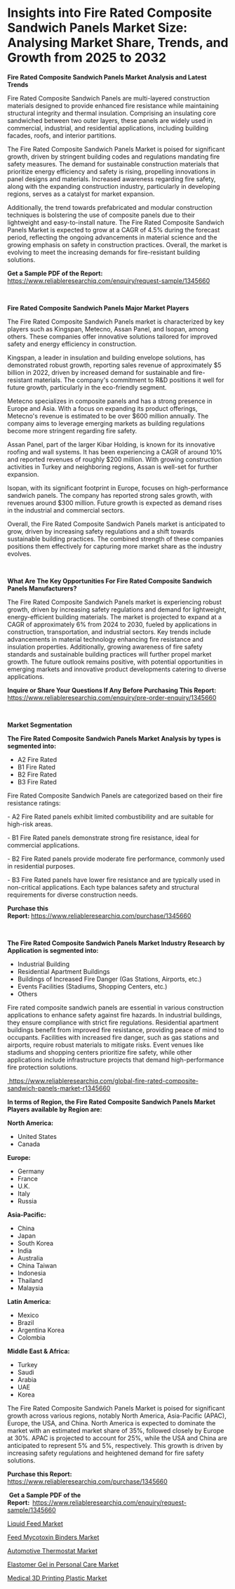 <p><h1>Insights into Fire Rated Composite Sandwich Panels Market Size: Analysing Market Share, Trends, and Growth from 2025 to 2032</h1></p><p><strong>Fire Rated Composite Sandwich Panels Market Analysis and Latest Trends</strong></p>
<p><p>Fire Rated Composite Sandwich Panels are multi-layered construction materials designed to provide enhanced fire resistance while maintaining structural integrity and thermal insulation. Comprising an insulating core sandwiched between two outer layers, these panels are widely used in commercial, industrial, and residential applications, including building facades, roofs, and interior partitions.</p><p>The Fire Rated Composite Sandwich Panels Market is poised for significant growth, driven by stringent building codes and regulations mandating fire safety measures. The demand for sustainable construction materials that prioritize energy efficiency and safety is rising, propelling innovations in panel designs and materials. Increased awareness regarding fire safety, along with the expanding construction industry, particularly in developing regions, serves as a catalyst for market expansion.</p><p>Additionally, the trend towards prefabricated and modular construction techniques is bolstering the use of composite panels due to their lightweight and easy-to-install nature. The Fire Rated Composite Sandwich Panels Market is expected to grow at a CAGR of 4.5% during the forecast period, reflecting the ongoing advancements in material science and the growing emphasis on safety in construction practices. Overall, the market is evolving to meet the increasing demands for fire-resistant building solutions.</p></p>
<p><strong>Get a Sample PDF of the Report:&nbsp;</strong> <a href="https://www.reliableresearchiq.com/enquiry/request-sample/1345660?utm_campaign=1896&utm_medium=2&utm_source=Github&utm_content=ia&utm_term=02022025&utm_id=fire-rated-composite-sandwich-panels">https://www.reliableresearchiq.com/enquiry/request-sample/1345660</a></p>
<p>&nbsp;</p>
<p><strong>Fire Rated Composite Sandwich Panels Major Market Players</strong></p>
<p><p>The Fire Rated Composite Sandwich Panels market is characterized by key players such as Kingspan, Metecno, Assan Panel, and Isopan, among others. These companies offer innovative solutions tailored for improved safety and energy efficiency in construction.</p><p>Kingspan, a leader in insulation and building envelope solutions, has demonstrated robust growth, reporting sales revenue of approximately $5 billion in 2022, driven by increased demand for sustainable and fire-resistant materials. The company's commitment to R&D positions it well for future growth, particularly in the eco-friendly segment.</p><p>Metecno specializes in composite panels and has a strong presence in Europe and Asia. With a focus on expanding its product offerings, Metecno's revenue is estimated to be over $600 million annually. The company aims to leverage emerging markets as building regulations become more stringent regarding fire safety.</p><p>Assan Panel, part of the larger Kibar Holding, is known for its innovative roofing and wall systems. It has been experiencing a CAGR of around 10% and reported revenues of roughly $200 million. With growing construction activities in Turkey and neighboring regions, Assan is well-set for further expansion.</p><p>Isopan, with its significant footprint in Europe, focuses on high-performance sandwich panels. The company has reported strong sales growth, with revenues around $300 million. Future growth is expected as demand rises in the industrial and commercial sectors.</p><p>Overall, the Fire Rated Composite Sandwich Panels market is anticipated to grow, driven by increasing safety regulations and a shift towards sustainable building practices. The combined strength of these companies positions them effectively for capturing more market share as the industry evolves.</p></p>
<p>&nbsp;</p>
<p><strong>What Are The Key Opportunities For Fire Rated Composite Sandwich Panels Manufacturers?</strong></p>
<p><p>The Fire Rated Composite Sandwich Panels market is experiencing robust growth, driven by increasing safety regulations and demand for lightweight, energy-efficient building materials. The market is projected to expand at a CAGR of approximately 6% from 2024 to 2030, fueled by applications in construction, transportation, and industrial sectors. Key trends include advancements in material technology enhancing fire resistance and insulation properties. Additionally, growing awareness of fire safety standards and sustainable building practices will further propel market growth. The future outlook remains positive, with potential opportunities in emerging markets and innovative product developments catering to diverse applications.</p></p>
<p><strong>Inquire or Share Your Questions If Any Before Purchasing This Report:</strong> <a href="https://www.reliableresearchiq.com/enquiry/pre-order-enquiry/1345660?utm_campaign=1896&utm_medium=2&utm_source=Github&utm_content=ia&utm_term=02022025&utm_id=fire-rated-composite-sandwich-panels">https://www.reliableresearchiq.com/enquiry/pre-order-enquiry/1345660</a></p>
<p>&nbsp;</p>
<p><strong>Market Segmentation</strong></p>
<p><strong>The Fire Rated Composite Sandwich Panels Market Analysis by types is segmented into:</strong></p>
<p><ul><li>A2 Fire Rated</li><li>B1 Fire Rated</li><li>B2 Fire Rated</li><li>B3 Fire Rated</li></ul></p>
<p><p>Fire Rated Composite Sandwich Panels are categorized based on their fire resistance ratings: </p><p>- A2 Fire Rated panels exhibit limited combustibility and are suitable for high-risk areas. </p><p>- B1 Fire Rated panels demonstrate strong fire resistance, ideal for commercial applications. </p><p>- B2 Fire Rated panels provide moderate fire performance, commonly used in residential purposes. </p><p>- B3 Fire Rated panels have lower fire resistance and are typically used in non-critical applications. Each type balances safety and structural requirements for diverse construction needs.</p></p>
<p><strong>Purchase this Report:&nbsp;</strong><a href="https://www.reliableresearchiq.com/purchase/1345660?utm_campaign=1896&utm_medium=2&utm_source=Github&utm_content=ia&utm_term=02022025&utm_id=fire-rated-composite-sandwich-panels">https://www.reliableresearchiq.com/purchase/1345660</a></p>
<p>&nbsp;</p>
<p><strong>The Fire Rated Composite Sandwich Panels Market Industry Research by Application is segmented into:</strong></p>
<p><ul><li>Industrial Building</li><li>Residential Apartment Buildings</li><li>Buildings of Increased Fire Danger (Gas Stations, Airports, etc.)</li><li>Events Facilities (Stadiums, Shopping Centers, etc.)</li><li>Others</li></ul></p>
<p><p>Fire rated composite sandwich panels are essential in various construction applications to enhance safety against fire hazards. In industrial buildings, they ensure compliance with strict fire regulations. Residential apartment buildings benefit from improved fire resistance, providing peace of mind to occupants. Facilities with increased fire danger, such as gas stations and airports, require robust materials to mitigate risks. Event venues like stadiums and shopping centers prioritize fire safety, while other applications include infrastructure projects that demand high-performance fire protection solutions.</p></p>
<p><a href="https://www.reliableresearchiq.com/global-fire-rated-composite-sandwich-panels-market-r1345660?utm_campaign=1896&utm_medium=2&utm_source=Github&utm_content=ia&utm_term=02022025&utm_id=fire-rated-composite-sandwich-panels">&nbsp;https://www.reliableresearchiq.com/global-fire-rated-composite-sandwich-panels-market-r1345660</a></p>
<p><strong>In terms of Region, the Fire Rated Composite Sandwich Panels Market Players available by Region are:</strong></p>
<p>
    <p> <strong> North America: </strong>
        <ul>
            <li>United States</li>
            <li>Canada</li>
        </ul>
        </p> 
    <p> <strong> Europe: </strong>
        <ul>
            <li>Germany</li>
            <li>France</li>
            <li>U.K.</li>
            <li>Italy</li>
            <li>Russia</li>
        </ul>
        </p> 
    <p> <strong> Asia-Pacific: </strong>
        <ul>
            <li>China</li>
            <li>Japan</li>
            <li>South Korea</li>
            <li>India</li>
            <li>Australia</li>
            <li>China Taiwan</li>
            <li>Indonesia</li>
            <li>Thailand</li>
            <li>Malaysia</li>
        </ul>
        </p> 
    <p> <strong> Latin America: </strong>
        <ul>
            <li>Mexico</li>
            <li>Brazil</li>
            <li>Argentina Korea</li>
            <li>Colombia</li>
        </ul>
        </p> 
    <p> <strong> Middle East & Africa: </strong>
        <ul>
            <li>Turkey</li>
            <li>Saudi</li>
            <li>Arabia</li>
            <li>UAE</li>
            <li>Korea</li>
        </ul>
    </p>
    </p>
<p><p>The Fire Rated Composite Sandwich Panels Market is poised for significant growth across various regions, notably North America, Asia-Pacific (APAC), Europe, the USA, and China. North America is expected to dominate the market with an estimated market share of 35%, followed closely by Europe at 30%. APAC is projected to account for 25%, while the USA and China are anticipated to represent 5% and 5%, respectively. This growth is driven by increasing safety regulations and heightened demand for fire safety solutions.</p></p>
<p><strong>Purchase this Report: </strong><a href="https://www.reliableresearchiq.com/purchase/1345660?utm_campaign=1896&utm_medium=2&utm_source=Github&utm_content=ia&utm_term=02022025&utm_id=fire-rated-composite-sandwich-panels">https://www.reliableresearchiq.com/purchase/1345660</a></p>
<p>&nbsp;<strong>Get a Sample PDF of the Report:&nbsp;&nbsp;</strong><a href="https://www.reliableresearchiq.com/enquiry/request-sample/1345660?utm_campaign=1896&utm_medium=2&utm_source=Github&utm_content=ia&utm_term=02022025&utm_id=fire-rated-composite-sandwich-panels">https://www.reliableresearchiq.com/enquiry/request-sample/1345660</a></p>
<p><strong></strong></p>
<p><p><a href="https://www.linkedin.com/pulse/liquid-feed-market-study-report-includinginformation-qmxrc?utm_campaign=1896&utm_medium=2&utm_source=Github&utm_content=ia&utm_term=02022025&utm_id=fire-rated-composite-sandwich-panels">Liquid Feed Market</a></p><p><a href="https://www.linkedin.com/pulse/success-formula-growing-feed-mycotoxin-binders-market-omfhc?utm_campaign=1896&utm_medium=2&utm_source=Github&utm_content=ia&utm_term=02022025&utm_id=fire-rated-composite-sandwich-panels">Feed Mycotoxin Binders Market</a></p><p><a href="https://www.linkedin.com/pulse/determining-automotive-thermostatmarket-size-trends-projected-di2ce?utm_campaign=1896&utm_medium=2&utm_source=Github&utm_content=ia&utm_term=02022025&utm_id=fire-rated-composite-sandwich-panels">Automotive Thermostat Market</a></p><p><a href="https://github.com/aidelndasse/Market-Research-Report-List-1/blob/main/elastomer-gel-in-personal-care-market.md?utm_campaign=1896&utm_medium=2&utm_source=Github&utm_content=ia&utm_term=02022025&utm_id=fire-rated-composite-sandwich-panels">Elastomer Gel in Personal Care Market</a></p><p><a href="https://github.com/tszkintruca/Market-Research-Report-List-1/blob/main/medical-3d-printing-plastic-market.md?utm_campaign=1896&utm_medium=2&utm_source=Github&utm_content=ia&utm_term=02022025&utm_id=fire-rated-composite-sandwich-panels">Medical 3D Printing Plastic Market</a></p></p>